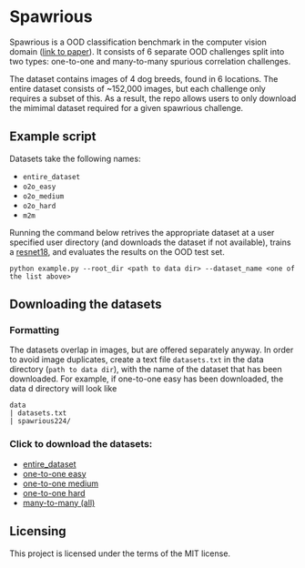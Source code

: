 # Spawrious

Spawrious is a OOD classification benchmark in the computer vision domain ([link to paper](https://arxiv.org/abs/2303.05470)). It consists of 6 separate OOD challenges split into two types: one-to-one and many-to-many spurious correlation challenges.

The dataset contains images of 4 dog breeds, found in 6 locations. The entire dataset consists of ~152,000 images, but each challenge only requires a subset of this. As a result, the repo allows users to only download the mimimal dataset required for a given spawrious challenge. 

## Example script

Datasets take the following names: 
- `entire_dataset` 
- `o2o_easy`
- `o2o_medium`
- `o2o_hard`
- `m2m` 
 
Running the command below retrives the appropriate dataset at a user specified user directory (and downloads the dataset if not available), trains a [resnet18](https://pytorch.org/hub/pytorch_vision_resnet/), and evaluates the results on the OOD test set.

```
python example.py --root_dir <path to data dir> --dataset_name <one of the list above>
```

## Downloading the datasets

### Formatting

The datasets overlap in images, but are offered separately anyway. In order to avoid image duplicates, create a text file `datasets.txt` in the data directory (`path to data dir`), with the name of the dataset that has been downloaded. For example, if one-to-one easy has been downloaded, the data d directory will look like

```
data
| datasets.txt
| spawrious224/
```

### Click to download the datasets:
- [entire_dataset](https://www.dropbox.com/s/e40j553480h3f3s/spawrious224.tar.gz?dl=1)
- [one-to-one easy](https://www.dropbox.com/s/kwhiv60ihxe3owy/spawrious__o2o_easy.tar.gz?dl=1)
- [one-to-one medium](https://www.dropbox.com/s/x03gkhdwar5kht4/spawrious224__o2o_medium.tar.gz?dl=1)
- [one-to-one hard](https://www.dropbox.com/s/p1ry121m2gjj158/spawrious__o2o_hard.tar.gz?dl=1)
- [many-to-many (all)](https://www.dropbox.com/s/5usem63nfub266y/spawrious__m2m.tar.gz?dl=1)

## Licensing

This project is licensed under the terms of the MIT license.
